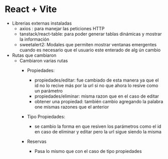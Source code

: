 # React + Vite

- Librerias externas instaladas
    - axios : para manejar las peticiones HTTP
    - tanstack/react-table: para poder generar tablas dinámicas y mostrar la información 
    - sweetalert2: Modales que permiten mostrar ventanas emergentes cuando es necesario que el usuario este enterado de alg ún cambio 
- Rutas que cambiaron 
    - Cambiaron varias rutas 
        - Propiedades:
            - propiedades/editar: fue cambiado de esta manera ya que el id no lo recive más por la url si no que ahora lo resive como un parámetro
            - propiedades/eliminar: misma razon que en el caso de editar
            - obtener una propiedad: también cambio agregando la palabra one  mismas razones que el anterior
       - Tipo Propiedades:
            - se cambio la forma en que resiven los parámetros como el id en caso de eliminar y editar pero la url sigue siendo la misma 

       - Reservas 
            - Pasa lo mismo que con el caso de tipo propiedades 
